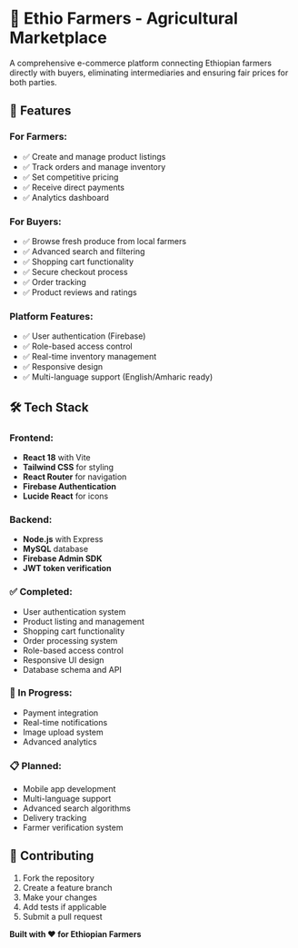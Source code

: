# 🌾 Ethio Farmers - Agricultural Marketplace

A comprehensive e-commerce platform connecting Ethiopian farmers directly with buyers, eliminating intermediaries and ensuring fair prices for both parties.

## 🚀 Features

### **For Farmers:**
- ✅ Create and manage product listings
- ✅ Track orders and manage inventory
- ✅ Set competitive pricing
- ✅ Receive direct payments
- ✅ Analytics dashboard

### **For Buyers:**
- ✅ Browse fresh produce from local farmers
- ✅ Advanced search and filtering
- ✅ Shopping cart functionality
- ✅ Secure checkout process
- ✅ Order tracking
- ✅ Product reviews and ratings

### **Platform Features:**
- ✅ User authentication (Firebase)
- ✅ Role-based access control
- ✅ Real-time inventory management
- ✅ Responsive design
- ✅ Multi-language support (English/Amharic ready)

## 🛠️ Tech Stack

### **Frontend:**
- **React 18** with Vite
- **Tailwind CSS** for styling
- **React Router** for navigation
- **Firebase Authentication**
- **Lucide React** for icons

### **Backend:**
- **Node.js** with Express
- **MySQL** database
- **Firebase Admin SDK**
- **JWT token verification**


### **✅ Completed:**
- User authentication system
- Product listing and management
- Shopping cart functionality
- Order processing system
- Role-based access control
- Responsive UI design
- Database schema and API

### **🚧 In Progress:**
- Payment integration
- Real-time notifications
- Image upload system
- Advanced analytics

### **📋 Planned:**
- Mobile app development
- Multi-language support
- Advanced search algorithms
- Delivery tracking
- Farmer verification system

## 🤝 Contributing

1. Fork the repository
2. Create a feature branch
3. Make your changes
4. Add tests if applicable
5. Submit a pull request


**Built with ❤️ for Ethiopian Farmers**
